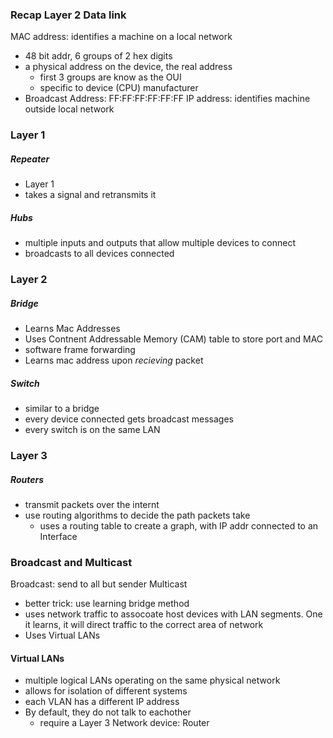 ### Recap Layer 2 Data link
MAC address: identifies a machine on a local network
- 48 bit addr, 6 groups of 2 hex digits
- a physical address on the device, the real address
	- first 3 groups are know as the OUI
	- specific to device (CPU) manufacturer
- Broadcast Address: FF:FF:FF:FF:FF:FF
IP address: identifies machine outside local network

### Layer 1
##### Repeater
- Layer 1
- takes a signal and retransmits it

##### Hubs
- multiple inputs and outputs that allow multiple devices to connect
- broadcasts to all devices connected


### Layer 2
##### Bridge
- Learns Mac Addresses
- Uses Contnent Addressable Memory (CAM) table to store port and MAC
- software frame forwarding
- Learns mac address upon *recieving* packet

##### Switch
- similar to a bridge
- every device connected gets broadcast messages
- every switch is on the same LAN

### Layer 3
##### Routers
- transmit packets over the internt
- use routing algorithms to decide the path packets take
	- uses a routing table to create a graph, with IP addr connected to an Interface


### Broadcast and Multicast

Broadcast: send to all but sender
Multicast
- better trick: use learning bridge method
- uses network traffic to assocoate host devices with LAN segments. One it learns, it will direct traffic to the correct area of network
- Uses Virtual LANs

#### Virtual LANs
- multiple logical LANs operating on the same physical network
- allows for isolation of different systems
- each VLAN has a different IP address
- By default, they do not talk to eachother
	- require a Layer 3 Network device: Router